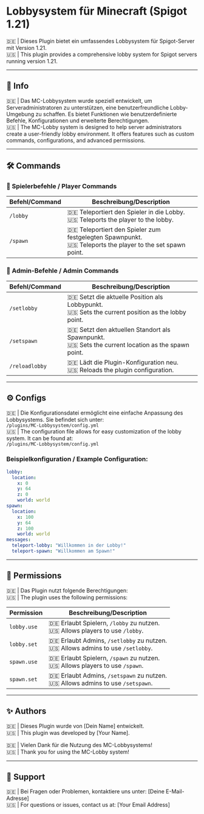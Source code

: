 # Lobbysystem für Minecraft (Spigot 1.21)

🇩🇪 | Dieses Plugin bietet ein umfassendes Lobbysystem für Spigot-Server mit Version 1.21.  
🇺🇸 | This plugin provides a comprehensive lobby system for Spigot servers running version 1.21.

---

## 📄 Info

🇩🇪 | Das MC-Lobbysystem wurde speziell entwickelt, um Serveradministratoren zu unterstützen, eine benutzerfreundliche Lobby-Umgebung zu schaffen. Es bietet Funktionen wie benutzerdefinierte Befehle, Konfigurationen und erweiterte Berechtigungen.  
🇺🇸 | The MC-Lobby system is designed to help server administrators create a user-friendly lobby environment. It offers features such as custom commands, configurations, and advanced permissions.

---

## 🛠️ Commands

### 📌 Spielerbefehle / Player Commands

| **Befehl/Command** | **Beschreibung/Description**                          |
|---------------------|------------------------------------------------------|
| `/lobby`            | 🇩🇪 Teleportiert den Spieler in die Lobby.           <br>🇺🇸 Teleports the player to the lobby. |
| `/spawn`            | 🇩🇪 Teleportiert den Spieler zum festgelegten Spawnpunkt.<br>🇺🇸 Teleports the player to the set spawn point. |

### 📌 Admin-Befehle / Admin Commands

| **Befehl/Command**   | **Beschreibung/Description**                          |
|-----------------------|------------------------------------------------------|
| `/setlobby`          | 🇩🇪 Setzt die aktuelle Position als Lobbypunkt.      <br>🇺🇸 Sets the current position as the lobby point. |
| `/setspawn`          | 🇩🇪 Setzt den aktuellen Standort als Spawnpunkt.     <br>🇺🇸 Sets the current location as the spawn point. |
| `/reloadlobby`       | 🇩🇪 Lädt die Plugin-Konfiguration neu.               <br>🇺🇸 Reloads the plugin configuration. |

---

## ⚙️ Configs

🇩🇪 | Die Konfigurationsdatei ermöglicht eine einfache Anpassung des Lobbysystems. Sie befindet sich unter:  
`/plugins/MC-Lobbysystem/config.yml`  
🇺🇸 | The configuration file allows for easy customization of the lobby system. It can be found at:  
`/plugins/MC-Lobbysystem/config.yml`

### Beispielkonfiguration / Example Configuration:

```yaml
lobby:
  location:
    x: 0
    y: 64
    z: 0
    world: world
spawn:
  location:
    x: 100
    y: 64
    z: 100
    world: world
messages:
  teleport-lobby: "Willkommen in der Lobby!"
  teleport-spawn: "Willkommen am Spawn!"
```

---

## 🔑 Permissions

🇩🇪 | Das Plugin nutzt folgende Berechtigungen:  
🇺🇸 | The plugin uses the following permissions:  

| **Permission**         | **Beschreibung/Description**                                 |
|-------------------------|------------------------------------------------------------|
| `lobby.use`            | 🇩🇪 Erlaubt Spielern, `/lobby` zu nutzen.                   <br>🇺🇸 Allows players to use `/lobby`. |
| `lobby.set`            | 🇩🇪 Erlaubt Admins, `/setlobby` zu nutzen.                  <br>🇺🇸 Allows admins to use `/setlobby`. |
| `spawn.use`            | 🇩🇪 Erlaubt Spielern, `/spawn` zu nutzen.                   <br>🇺🇸 Allows players to use `/spawn`. |
| `spawn.set`            | 🇩🇪 Erlaubt Admins, `/setspawn` zu nutzen.                  <br>🇺🇸 Allows admins to use `/setspawn`. |

---

## ✨ Authors

🇩🇪 | Dieses Plugin wurde von [Dein Name] entwickelt.  
🇺🇸 | This plugin was developed by [Your Name].  

🇩🇪 | Vielen Dank für die Nutzung des MC-Lobbysystems!  
🇺🇸 | Thank you for using the MC-Lobby system!

---

## 📧 Support

🇩🇪 | Bei Fragen oder Problemen, kontaktiere uns unter: [Deine E-Mail-Adresse]  
🇺🇸 | For questions or issues, contact us at: [Your Email Address]
